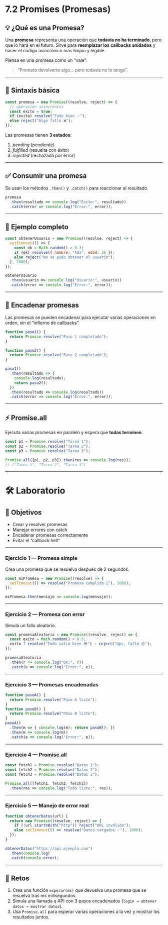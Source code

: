 # 7.2 Promises (Promesas)

## 💡 ¿Qué es una Promesa?

Una **promesa** representa una operación que **todavía no ha terminado**, pero que lo hará en el futuro.
Sirve para **reemplazar los callbacks anidados** y hacer el código asincrónico más limpio y legible.

Piensa en una promesa como un “vale”:

> “Prometo devolverte algo… pero todavía no lo tengo”.

---

## 🔧 Sintaxis básica

```js
const promesa = new Promise((resolve, reject) => {
  // operación asincrónica
  const exito = true;
  if (exito) resolve("Todo bien ✅");
  else reject("Algo falló ❌");
});
```

Las promesas tienen **3 estados**:

1. *pending* (pendiente)
2. *fulfilled* (resuelta con éxito)
3. *rejected* (rechazada por error)

---

## ✅ Consumir una promesa

Se usan los métodos `.then()` y `.catch()` para reaccionar al resultado.

```js
promesa
  .then(resultado => console.log("Éxito:", resultado))
  .catch(error => console.log("Error:", error));
```

---

## 🧠 Ejemplo completo

```js
const obtenerUsuario = new Promise((resolve, reject) => {
  setTimeout(() => {
    const ok = Math.random() > 0.3;
    if (ok) resolve({ nombre: "Ada", edad: 36 });
    else reject("No se pudo obtener el usuario");
  }, 1000);
});

obtenerUsuario
  .then(usuario => console.log("Usuario:", usuario))
  .catch(error => console.log("Error:", error));
```

---

## 🔗 Encadenar promesas

Las promesas se pueden encadenar para ejecutar varias operaciones en orden, sin el “infierno de callbacks”.

```js
function paso1() {
  return Promise.resolve("Paso 1 completado");
}

function paso2() {
  return Promise.resolve("Paso 2 completado");
}

paso1()
  .then(resultado => {
    console.log(resultado);
    return paso2();
  })
  .then(resultado => console.log(resultado))
  .catch(error => console.log("Error:", error));
```

---

## ⚡ Promise.all

Ejecuta varias promesas en paralelo y espera que **todas terminen**.

```js
const p1 = Promise.resolve("Tarea 1");
const p2 = Promise.resolve("Tarea 2");
const p3 = Promise.resolve("Tarea 3");

Promise.all([p1, p2, p3]).then(res => console.log(res));
// ["Tarea 1", "Tarea 2", "Tarea 3"]
```

---

# 🛠 Laboratorio

## 🎯 Objetivos

* Crear y resolver promesas
* Manejar errores con catch
* Encadenar promesas correctamente
* Evitar el “callback hell”

---

### Ejercicio 1 — Promesa simple

Crea una promesa que se resuelva después de 2 segundos.

```js
const miPromesa = new Promise((resolve) => {
  setTimeout(() => resolve("Promesa cumplida 🎉"), 2000);
});

miPromesa.then(mensaje => console.log(mensaje));
```

---

### Ejercicio 2 — Promesa con error

Simula un fallo aleatorio.

```js
const promesaAleatoria = new Promise((resolve, reject) => {
  const exito = Math.random() > 0.5;
  exito ? resolve("Todo salió bien 😎") : reject("Ups, falló 😢");
});

promesaAleatoria
  .then(r => console.log("OK:", r))
  .catch(e => console.log("Error:", e));
```

---

### Ejercicio 3 — Promesas encadenadas

```js
function pasoA() {
  return Promise.resolve("Paso A listo");
}
function pasoB() {
  return Promise.resolve("Paso B listo");
}
pasoA()
  .then(m => { console.log(m); return pasoB(); })
  .then(m => console.log(m))
  .catch(e => console.log("Error:", e));
```

---

### Ejercicio 4 — Promise.all

```js
const fetch1 = Promise.resolve("Datos 1");
const fetch2 = Promise.resolve("Datos 2");
const fetch3 = Promise.resolve("Datos 3");

Promise.all([fetch1, fetch2, fetch3])
  .then(res => console.log("Todo listo:", res));
```

---

### Ejercicio 5 — Manejo de error real

```js
function obtenerDatos(url) {
  return new Promise((resolve, reject) => {
    if (!url.startsWith("http")) reject("URL inválida");
    else setTimeout(() => resolve("Datos cargados ✅"), 1000);
  });
}

obtenerDatos("https://api.ejemplo.com")
  .then(console.log)
  .catch(console.error);
```

---

## 🚀 Retos

1. Crea una función `esperar(ms)` que devuelva una promesa que se resuelva tras ms milisegundos.
2. Simula una llamada a API con 3 pasos encadenados (`login → obtener datos → mostrar datos`).
3. Usa `Promise.all` para esperar varias operaciones a la vez y mostrar los resultados juntos.


